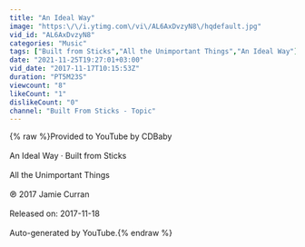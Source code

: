 ```yaml
---
title: "An Ideal Way"
image: "https:\/\/i.ytimg.com\/vi\/AL6AxDvzyN8\/hqdefault.jpg"
vid_id: "AL6AxDvzyN8"
categories: "Music"
tags: ["Built from Sticks","All the Unimportant Things","An Ideal Way"]
date: "2021-11-25T19:27:01+03:00"
vid_date: "2017-11-17T10:15:53Z"
duration: "PT5M23S"
viewcount: "8"
likeCount: "1"
dislikeCount: "0"
channel: "Built From Sticks - Topic"
---
```

{% raw %}Provided to YouTube by CDBaby<br /><br />An Ideal Way · Built from Sticks<br /><br />All the Unimportant Things<br /><br />℗ 2017 Jamie Curran<br /><br />Released on: 2017-11-18<br /><br />Auto-generated by YouTube.{% endraw %}
